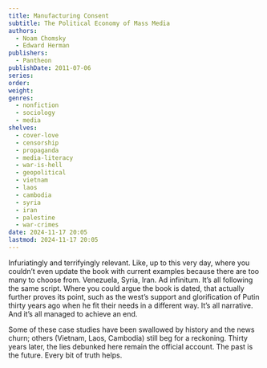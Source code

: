 ```yaml
---
title: Manufacturing Consent
subtitle: The Political Economy of Mass Media
authors:
  - Noam Chomsky
  - Edward Herman
publishers:
  - Pantheon
publishDate: 2011-07-06
series: 
order: 
weight: 
genres:
  - nonfiction
  - sociology
  - media
shelves:
  - cover-love
  - censorship
  - propaganda
  - media-literacy
  - war-is-hell
  - geopolitical
  - vietnam
  - laos
  - cambodia
  - syria
  - iran
  - palestine
  - war-crimes
date: 2024-11-17 20:05
lastmod: 2024-11-17 20:05
---
```

Infuriatingly and terrifyingly relevant. Like, up to this very day, where you couldn’t even update the book with current examples because there are too many to choose from. Venezuela, Syria, Iran. Ad infinitum. It’s all following the same script. Where you could argue the book is dated, that actually further proves its point, such as the west’s support and glorification of Putin thirty years ago when he fit their needs in a different way. It’s all narrative. And it’s all managed to achieve an end.

Some of these case studies have been swallowed by history and the news churn; others (Vietnam, Laos, Cambodia) still beg for a reckoning. Thirty years later, the lies debunked here remain the official account. The past is the future. Every bit of truth helps.